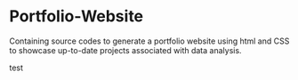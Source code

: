 # Portfolio-Website
Containing source codes to generate a portfolio website using html and CSS to showcase up-to-date projects associated with data analysis.

test
